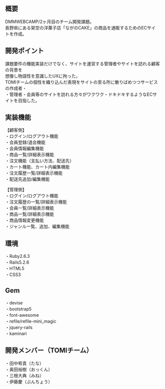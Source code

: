 ## 概要
DMMWEBCAMP/2ヶ月目のチーム開発課題。</br>
長野県にある架空の洋菓子店「ながのCAKE」の商品を通販するためのECサイトを作成。

## 開発ポイント
課題要件の機能実装だけでなく、サイトを運営する管理者やサイトを訪れる顧客の背景を</br>
想像し物語性を意識したUXに拘った。</br>
TOMIチームの個性を織り込んだ表現をサイトの至る所に散りばめつつサービスの作成者・</br>
・管理者・会員等のサイトを訪れる方々がワクワク・ドキドキするようなECサイトを目指した。

## 実装機能
【顧客側】</br>
・ログイン/ログアウト機能</br>
・会員登録/退会機能</br>
・会員情報編集機能</br>
・商品一覧/詳細表示機能</br>
・注文機能（支払い方法、配送先）</br>
・カート機能、カート内編集機能</br>
・注文履歴一覧/詳細表示機能</br>
・配送先追加/編集機能

【管理側】</br>
・ログイン/ログアウト機能</br>
・注文履歴の一覧/詳細表示機能</br>
・会員一覧/詳細表示機能</br>
・商品一覧/詳細表示機能</br>
・商品情報変更機能</br>
・ジャンル一覧、追加、編集機能

## 環境
・Ruby2.6.3</br>
・Rails5.2.6</br>
・HTML5</br>
・CSS3

## Gem
・devise</br>
・bootstrap5</br>
・font-awesome</br>
・refile/refile-mini_magic</br>
・jquery-rails</br>
・kaminari

## 開発メンバー（TOMIチーム）
・田中宥貴（たな）</br>
・奥田裕樹（おっくん）</br>
・三根大典（みね）</br>
・伊藤慶（ぶんちょう）

